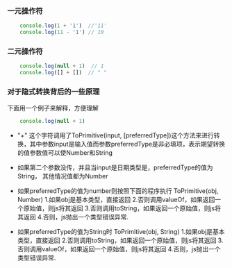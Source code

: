 ### 一元操作符
```js
    console.log(1 + '1')  //'11'
    console.log(11 - '1') // 10
```
### 二元操作符
```js
    console.log(null + 1)  // 1 
    console.log([] + [])  // " "
```
### 对于隐式转换背后的一些原理
下面用一个例子来解释，方便理解
```js
    console.log(null + 1) 
```
-    "+" 这个字符调用了ToPrimitive(input, [preferredType])这个方法来进行转换，其中参数input是输入值而参数preferredType是非必填项，表示期望转换的值参数值可以使Number和String

-    如果第二个参数没传，并且当input是日期类型是，preferredType的值为String， 其他情况值都为Number

-   如果preferredType的值为number则按照下面的程序执行
    ToPrimitive(obj, Number)
    1.如果obj是基本类型，直接返回
    2.否则调用valueOf，如果返回一个原始值，则js将其返回
    3.否则调用toString，如果返回一个原始值，则js将其返回
    4.否则，js抛出一个类型错误异常.

-   如果preferredType的值为String时
    ToPrimitive(obj, String)
    1.如果obj是基本类型，直接返回
    2.否则调用toString，如果返回一个原始值，则js将其返回
    3.否则调用valueOf，如果返回一个原始值，则js将其返回
    4.否则，js抛出一个类型错误异常.